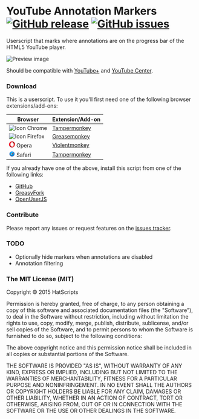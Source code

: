 # YouTube Annotation Markers [![GitHub release](https://img.shields.io/github/release/HatScripts/YouTubeAnnotationMarkers.svg?style=flat-square)](https://github.com/HatScripts/YouTubeAnnotationMarkers/releases/latest) [![GitHub issues](https://img.shields.io/github/issues/HatScripts/YouTubeAnnotationMarkers.svg?style=flat-square)](https://github.com/HatScripts/YouTubeAnnotationMarkers/issues)
Userscript that marks where annotations are on the progress bar of the HTML5 YouTube player.

![Preview image](http://i.imgur.com/SzzWEFy.png)

Should be compatible with [YouTube+](https://github.com/ParticleCore/Particle) and [YouTube Center](https://github.com/YePpHa/YouTubeCenter).

### Download
This is a userscript. To use it you'll first need one of the following browser extensions/add-ons:

Browser | Extension/Add-on
--------|----------------
![Icon](https://raw.githubusercontent.com/alrra/browser-logos/master/chrome-android/chrome-android_16x16.png) Chrome  | [Tampermonkey](https://chrome.google.com/webstore/detail/tampermonkey/dhdgffkkebhmkfjojejmpbldmpobfkfo)
![Icon](https://raw.githubusercontent.com/alrra/browser-logos/master/firefox/firefox_16x16.png) Firefox | [Greasemonkey](https://addons.mozilla.org/firefox/addon/greasemonkey/)
![Icon](https://raw.githubusercontent.com/alrra/browser-logos/master/opera/opera_16x16.png) Opera   | [Violentmonkey](https://addons.opera.com/en/extensions/details/violent-monkey/)
![Icon](https://raw.githubusercontent.com/alrra/browser-logos/master/safari/safari_16x16.png) Safari | [Tampermonkey](https://safari.tampermonkey.net/tampermonkey.safariextz)

If you already have one of the above, install this script from one of the following links:
* [GitHub](https://github.com/HatScripts/YouTubeAnnotationMarkers/raw/master/youtube-annotation-markers.user.js)
* [GreasyFork](https://greasyfork.org/scripts/16667-youtube-annotation-markers/code/YouTube%20Annotation%20Markers.user.js)
* [OpenUserJS](https://openuserjs.org/install/HatScripts/YouTube_Annotation_Markers.user.js)

### Contribute
Please report any issues or request features on the [issues tracker](https://github.com/HatScripts/YouTubeAnnotationMarkers/issues).

### TODO
* Optionally hide markers when annotations are disabled
* Annotation filtering

### The MIT License (MIT)

Copyright © 2015 HatScripts

Permission is hereby granted, free of charge, to any person
obtaining a copy of this software and associated documentation
files (the "Software"), to deal in the Software without
restriction, including without limitation the rights to use,
copy, modify, merge, publish, distribute, sublicense, and/or sell
copies of the Software, and to permit persons to whom the
Software is furnished to do so, subject to the following
conditions:

The above copyright notice and this permission notice shall be
included in all copies or substantial portions of the Software.

THE SOFTWARE IS PROVIDED "AS IS", WITHOUT WARRANTY OF ANY KIND,
EXPRESS OR IMPLIED, INCLUDING BUT NOT LIMITED TO THE WARRANTIES
OF MERCHANTABILITY, FITNESS FOR A PARTICULAR PURPOSE AND
NONINFRINGEMENT. IN NO EVENT SHALL THE AUTHORS OR COPYRIGHT
HOLDERS BE LIABLE FOR ANY CLAIM, DAMAGES OR OTHER LIABILITY,
WHETHER IN AN ACTION OF CONTRACT, TORT OR OTHERWISE, ARISING
FROM, OUT OF OR IN CONNECTION WITH THE SOFTWARE OR THE USE OR
OTHER DEALINGS IN THE SOFTWARE.
